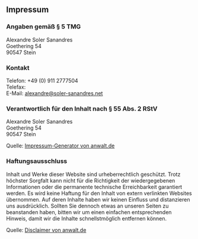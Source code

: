 ## Impressum

<h3>Angaben gemäß § 5 TMG</h3>

Alexandre Soler Sanandres<br />
Goethering 54<br />
90547 Stein<br />

<h3>Kontakt</h3>

Telefon: +49 (0) 911 2777504<br />
Telefax: <br />
E-Mail: alexandre@soler-sanandres.net<br />

<h3>Verantwortlich für den Inhalt nach § 55 Abs. 2 RStV</h3>

Alexandre Soler Sanandres<br />
Goethering 54<br />
90547 Stein<br />

<p>Quelle: <a rel="nofollow" href="http://www.anwalt.de">Impressum-Generator von anwalt.de</a></p>

<h3>Haftungsausschluss</h3>

Inhalt und Werke dieser Website sind urheberrechtlich geschützt. 
Trotz höchster Sorgfalt kann nicht für die Richtigkeit der wiedergegebenen Informationen 
oder die permanente technische Erreichbarkeit garantiert werden. 
Es wird keine Haftung für den Inhalt von extern verlinkten Websites übernommen. 
Auf deren Inhalte haben wir keinen Einfluss und distanzieren uns ausdrücklich. 
Sollten Sie dennoch etwas an unseren Seiten zu beanstanden haben, 
bitten wir um einen einfachen entsprechenden Hinweis, 
damit wir die Inhalte schnellstmöglich entfernen können.<br />

<p>Quelle: <a href="https://www.anwalt.de/vorlage/disclaimer-haftungsausschluss.php" title="Haftungsausschluss Vorlage von anwalt.de">Disclaimer von anwalt.de</a></p>
